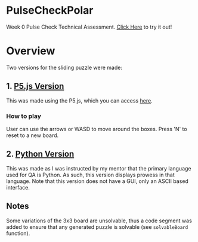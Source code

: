 # PulseCheckPolar
Week 0 Pulse Check Technical Assessment.
[Click Here](https://editor.p5js.org/BasselOmari/full/Y_k4jqAqJ) to try it out!

# Overview
Two versions for the sliding puzzle were made:
## 1. [P5.js Version](https://editor.p5js.org/BasselOmari/sketches/Y_k4jqAqJ)
This was made using the P5.js, which you can access [here](https://editor.p5js.org/BasselOmari/full/Y_k4jqAqJ).
### How to play
User can use the arrows or WASD to move around the boxes. Press 'N' to reset to a new board.

## 2. [Python Version](https://github.com/BaselOmari/PulseCheckPolar/blob/main/SlidingPuzzlePython.py)

This was made as I was instructed by my mentor that the primary language used for QA is Python. As such, this version displays prowess in that language. Note that this version does not have a GUI, only an ASCII based interface.



## Notes
Some variations of the 3x3 board are unsolvable, thus a code segment was added to ensure that any generated puzzle is solvable (see `solvableBoard` function).
